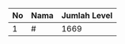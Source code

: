 | No | Nama            | Jumlah Level |
|----|-----------------|--------------|
| 1  | #    |    1669        |
